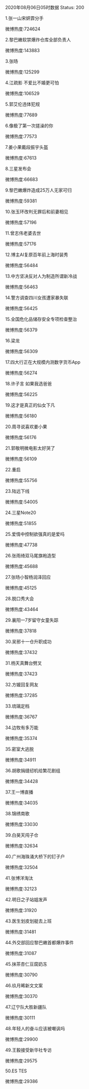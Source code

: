 2020年08月06日05时数据
Status: 200

1.张一山宋妍霏分手

微博热度:724624

2.黎巴嫩软禁爆炸仓库全部负责人

微博热度:143883

3.张旸

微博热度:125299

4.江疏影 不爱比不婚更可怕

微博热度:106529

5.郭艾伦违体犯规

微博热度:77689

6.像极了第一次搓澡的你

微博热度:77573

7.姜小果戴段振宇头盔

微博热度:67613

8.三星发布会

微博热度:66683

9.黎巴嫩爆炸造成25万人无家可归

微博热度:59381

10.张玉环改判无罪后和前妻相见

微博热度:57196

11.曾志伟老婆去世

微博热度:57176

12.博主AI复原百年前上海时装秀

微博热度:56484

13.中方坚决反对人为制造所谓新冷战

微博热度:56463

14.警方调查四川女孩遭家暴失联

微博热度:56425

15.全国危化品储存安全专项检查整治

微博热度:56379

16.梁龙

微博热度:56309

17.四大行正在大规模内测数字货币App

微博热度:56274

18.许子言 如果我选爸爸

微博热度:56225

19.这才是真正的仙女下凡

微博热度:56180

20.周寻说喜欢姜小果

微博热度:56176

21.郭敬明微电影太好哭了

微博热度:56109

22.重启

微博热度:55756

23.陆远下线

微博热度:54005

24.三星Note20

微博热度:51855

25.爱情中控制欲强真的是爱吗

微博热度:47738

26.张雨绮双马尾旗袍造型

微博热度:45688

27.张旸小智杨润泽回应

微博热度:45125

28.脱口秀大会

微博热度:43464

29.襄阳一7岁留守女童失踪

微博热度:37818

30.吴邪十一仓升职成功

微博热度:37432

31.杨天真舞台劈叉

微博热度:37423

32.方媛回复网友

微博热度:37285

33.琉璃定档

微博热度:36767

34.边牧有多万能

微博热度:35374

35.密室大逃脱

微博热度:34911

36.胡歌捐缝纫机给繁花剧组

微博热度:34428

37.王一博直播

微博热度:34035

38.锦绣南歌

微博热度:33030

39.白昊天闯子仓

微博热度:32634

40.广州海珠涌大桥下的钉子户

微博热度:32504

41.张博洋淘汰

微博热度:32123

42.明日之子站姐发声

微博热度:31920

43.医生划皮划艇去上班

微博热度:31481

44.外交部回应黎巴嫩首都爆炸事件

微博热度:31087

45.抹茶杏仁豆腐奶冻

微博热度:30790

46.玖月晞新文文案

微博热度:30370

47.辽宁队大胜新疆队

微博热度:30111

48.年轻人的奋斗应该被嘲讽吗

微博热度:29900

49.王毅接受新华社专访

微博热度:29575

50.ES TES

微博热度:29386

